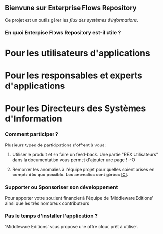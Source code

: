 ## Bienvune sur Enterprise Flows Repository 

Ce projet est un outils gérer les *flux des systèmes d'informations*.

### En quoi Enterpise Flows Repository est-il utile ? 

# Pour les utilisateurs d'applications

# Pour les responsables et experts d'applications

# Pour les Directeurs des Systèmes d'Information

### Comment participer ?

Plusieurs types de participations s'offrent à vous:

1. Utiliser le produit et en faire un feed-back.
Une partie "REX Utilisateurs" dans la documentation vous permet d'ajouter une page ! :-O

2. Remonter les anomalies à l'équipe projet pour quelles soient prises en compte dès que possible.
Les anomalies sont gérées [ICI](https://enterpriseflowsrepository.atlassian.net/browse/ISSUES).

### Supporter ou Sponsoriser son développement

Pour apporter votre soutient financier à l'équipe de 'Middleware Editions' ainsi que les très nombreux contributeurs 

### Pas le temps d'installer l'application ?

'Middleware Editions' vous propose une offre cloud prêt à utiliser.

